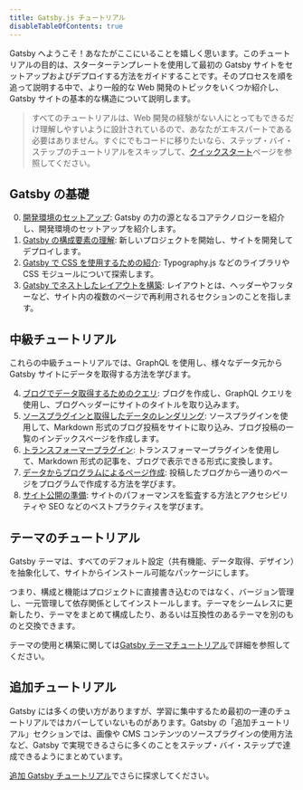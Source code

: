 ```yaml
---
title: Gatsby.js チュートリアル
disableTableOfContents: true
---
```


Gatsby へようこそ！あなたがここにいることを嬉しく思います。このチュートリアルの目的は、スターターテンプレートを使用して最初の Gatsby サイトをセットアップおよびデプロイする方法をガイドすることです。そのプロセスを順を追って説明する中で、より一般的な Web 開発のトピックをいくつか紹介し、Gatsby サイトの基本的な構造について説明します。

> すべてのチュートリアルは、Web 開発の経験がない人にとってもできるだけ理解しやすいように設計されているので、あなたがエキスパートである必要はありません。すぐにでもコードに移りたいなら、ステップ・バイ・ステップのチュートリアルをスキップして、[クイックスタート](/docs/quick-start/)ページを参照してください。

## Gatsby の基礎

0. [開発環境のセットアップ](/tutorial/part-zero/): Gatsby の力の源となるコアテクノロジーを紹介し、開発環境のセットアップを紹介します。
1. [Gatsby の構成要素の理解](/tutorial/part-one/): 新しいプロジェクトを開始し、サイトを開発してデプロイします。
1. [Gatsby で CSS を使用するための紹介](/tutorial/part-two/): Typography.js などのライブラリや CSS モジュールについて探索します。
1. [Gatsby でネストしたレイアウトを構築](/tutorial/part-three/): レイアウトとは、ヘッダーやフッターなど、サイト内の複数のページで再利用されるセクションのことを指します。

## 中級チュートリアル

これらの中級チュートリアルでは、GraphQL を使用し、様々なデータ元から Gatsby サイトにデータを取得する方法を学びます。

4. [ブログでデータ取得するためのクエリ](/tutorial/part-four/): ブログを作成し、GraphQL クエリを使用し、ブログヘッダーにサイトのタイトルを取り込みます。
5. [ソースプラグインと取得したデータのレンダリング](/tutorial/part-five/): ソースプラグインを使用して、Markdown 形式のブログ投稿をサイトに取り込み、ブログ投稿の一覧のインデックスページを作成します。
6. [トランスフォーマープラグイン](/tutorial/part-six/): トランスフォーマープラグインを使用して、Markdown 形式の記事を、ブログで表示できる形式に変換します。
7. [データからプログラムによるページ作成](/tutorial/part-seven/): 投稿したブログから一通りのページをプログラムで作成する方法を学びます。
8. [サイト公開の準備](/tutorial/part-eight/): サイトのパフォーマンスを監査する方法とアクセシビリティや SEO などのベストプラクティスを学びます。

## テーマのチュートリアル

Gatsby テーマは、すべてのデフォルト設定（共有機能、データ取得、デザイン）を抽象化して、サイトからインストール可能なパッケージにします。

つまり、構成と機能はプロジェクトに直接書き込むのではなく、バージョン管理し、一元管理して依存関係としてインストールします。テーマをシームレスに更新したり、テーマをまとめて構成したり、あるいは互換性のあるテーマを別のものと交換できます。

テーマの使用と構築に関しては[Gatsby テーマチュートリアル](/tutorial/theme-tutorials/)で詳細を参照してください。

## 追加チュートリアル

Gatsby には多くの使い方がありますが、学習に集中するため最初の一連のチュートリアルではカバーしていないものがあります。Gatsby の「追加チュートリアル」セクションでは、画像や CMS コンテンツのソースプラグインの使用方法など、Gatsby で実現できるさらに多くのことをステップ・バイ・ステップで達成できるようにまとめています。

[追加 Gatsby チュートリアル](/tutorial/additional-tutorials/)でさらに探求してください。
